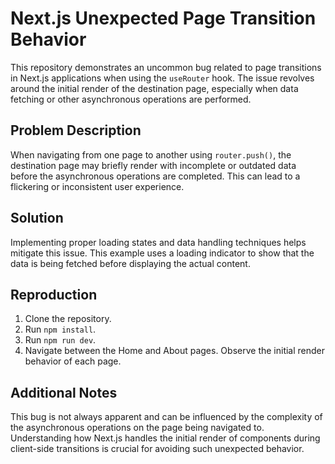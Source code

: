 # Next.js Unexpected Page Transition Behavior

This repository demonstrates an uncommon bug related to page transitions in Next.js applications when using the `useRouter` hook.  The issue revolves around the initial render of the destination page, especially when data fetching or other asynchronous operations are performed.

## Problem Description

When navigating from one page to another using `router.push()`, the destination page may briefly render with incomplete or outdated data before the asynchronous operations are completed. This can lead to a flickering or inconsistent user experience.

## Solution

Implementing proper loading states and data handling techniques helps mitigate this issue.  This example uses a loading indicator to show that the data is being fetched before displaying the actual content.

## Reproduction

1. Clone the repository.
2. Run `npm install`.
3. Run `npm run dev`.
4. Navigate between the Home and About pages.  Observe the initial render behavior of each page.

## Additional Notes

This bug is not always apparent and can be influenced by the complexity of the asynchronous operations on the page being navigated to.  Understanding how Next.js handles the initial render of components during client-side transitions is crucial for avoiding such unexpected behavior.